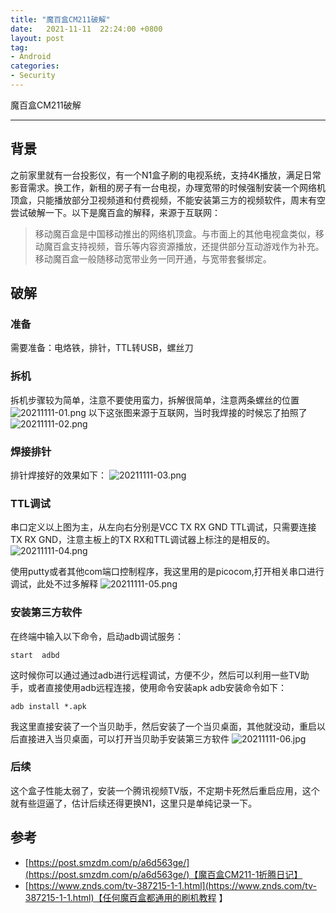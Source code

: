 ```yaml
---
title: "魔百盒CM211破解"
date:   2021-11-11  22:24:00 +0800
layout: post
tag:
- Android
categories:
- Security
---
```


魔百盒CM211破解

------
## 背景
之前家里就有一台投影仪，有一个N1盒子刷的电视系统，支持4K播放，满足日常影音需求。换工作，新租的房子有一台电视，办理宽带的时候强制安装一个网络机顶盒，只能播放部分卫视频道和付费视频，不能安装第三方的视频软件，周末有空尝试破解一下。以下是魔百盒的解释，来源于互联网：
> 移动魔百盒是中国移动推出的网络机顶盒。与市面上的其他电视盒类似，移动魔百盒支持视频，音乐等内容资源播放，还提供部分互动游戏作为补充。移动魔百盒一般随移动宽带业务一同开通，与宽带套餐绑定。

## 破解
### 准备
需要准备：电烙铁，排针，TTL转USB，螺丝刀
### 拆机
拆机步骤较为简单，注意不要使用蛮力，拆解很简单，注意两条螺丝的位置
![20211111-01.png](/images/20211111-01.png)
以下这张图来源于互联网，当时我焊接的时候忘了拍照了
![20211111-02.png](/images/20211111-02.png)
### 焊接排针
排针焊接好的效果如下：
![20211111-03.png](/images/20211111-03.png)
### TTL调试
串口定义以上图为主，从左向右分别是VCC TX RX GND
TTL调试，只需要连接TX RX GND，注意主板上的TX RX和TTL调试器上标注的是相反的。
![20211111-04.png](/images/20211111-04.png)

使用putty或者其他com端口控制程序，我这里用的是picocom,打开相关串口进行调试，此处不过多解释
![20211111-05.png](/images/20211111-05.png)

### 安装第三方软件
在终端中输入以下命令，启动adb调试服务：
```
start  adbd
```
这时候你可以通过通过adb进行远程调试，方便不少，然后可以利用一些TV助手，或者直接使用adb远程连接，使用命令安装apk
adb安装命令如下：
```
adb install *.apk
```
我这里直接安装了一个当贝助手，然后安装了一个当贝桌面，其他就没动，重启以后直接进入当贝桌面，可以打开当贝助手安装第三方软件
![20211111-06.jpg](/images/20211111-06.jpg)

### 后续
这个盒子性能太弱了，安装一个腾讯视频TV版，不定期卡死然后重启应用，这个就有些逗逼了，估计后续还得更换N1，这里只是单纯记录一下。

## 参考
- [https://post.smzdm.com/p/a6d563ge/](https://post.smzdm.com/p/a6d563ge/)【魔百盒CM211-1折腾日记】
- [https://www.znds.com/tv-387215-1-1.html](https://www.znds.com/tv-387215-1-1.html)【任何魔百盒都通用的刷机教程 】